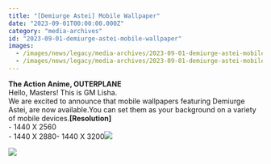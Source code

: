 ```yaml
---
title: "[Demiurge Astei] Mobile Wallpaper"
date: "2023-09-01T00:00:00.000Z"
category: "media-archives"
id: "2023-09-01-demiurge-astei-mobile-wallpaper"
images:
  - /images/news/legacy/media-archives/2023-09-01-demiurge-astei-mobile-wallpaper/8ebbbda3f8ef4bcea95ddf7fce8e6fc0_002.webp
  - /images/news/legacy/media-archives/2023-09-01-demiurge-astei-mobile-wallpaper/166021fed38544e58d7bdb973a93ce8e.webp
---
```


**The Action Anime, OUTERPLANE**  
Hello, Masters! This is GM Lisha.  
We are excited to announce that mobile wallpapers featuring Demiurge Astei, are now available.You can set them as your background on a variety of mobile devices.**\[Resolution\]**  
\- 1440 X 2560  
\- 1440 X 2880- 1440 X 3200![](/images/news/legacy/media-archives/2023-09-01-demiurge-astei-mobile-wallpaper/8ebbbda3f8ef4bcea95ddf7fce8e6fc0_002.webp)  

![](/images/news/legacy/media-archives/2023-09-01-demiurge-astei-mobile-wallpaper/166021fed38544e58d7bdb973a93ce8e.webp)

